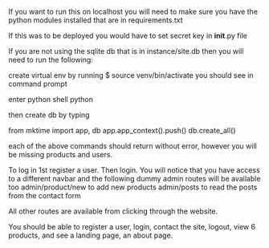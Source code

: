 If you want to run this on localhost you will need to make sure you have the python
modules installed that are in requirements.txt

If this was to be deployed you would have to set secret key in **init**.py file

If you are not using the sqlite db that is in instance/site.db then you will need to run
the following:

create virtual env by running
$ source venv/bin/activate
you should see <venv> in command prompt

enter python shell
python

then create db by typing

 from mktime import app, db
 app.app_context().push()
 db.create_all()

each of the above commands should return without error, however you will be missing products and users.

To log in 1st register a user.
Then login.
You will notice that you have access to a different navbar
and the following dummy admin routes will be available too
admin/product/new to add new products
admin/posts to read the posts from the contact form

All other routes are available from clicking through the website.

You should be able to register a user, login, contact the site, logout, view 6 products,
and see a landing page, an about page.
